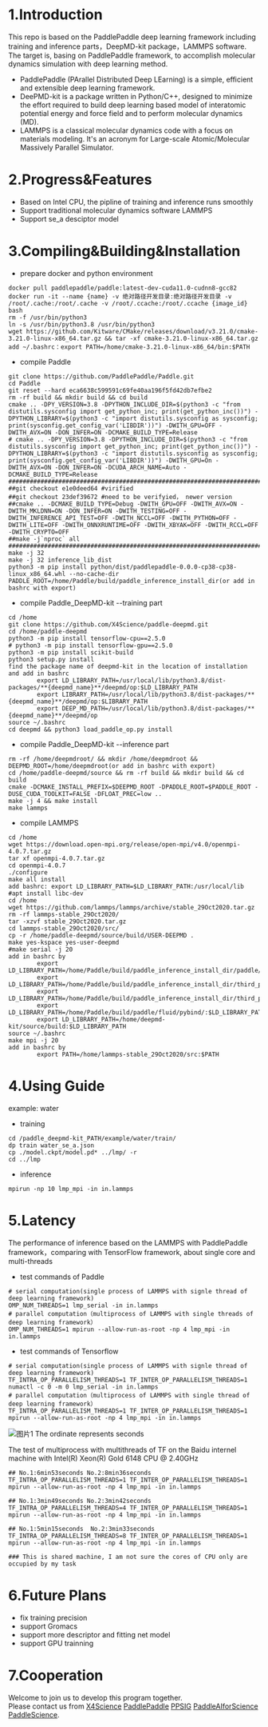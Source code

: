# 1.Introduction
This repo is based on the PaddlePaddle deep learning framework including training and inference parts，DeepMD-kit package，LAMMPS software. The target is, basing on PaddlePaddle framework, to accomplish molecular dynamics simulation with deep learning method.
- PaddlePaddle (PArallel Distributed Deep LEarning) is a simple, efficient and extensible deep learning framework.
- DeePMD-kit is a package written in Python/C++, designed to minimize the effort required to build deep learning based model of interatomic potential energy and force field and to perform molecular dynamics (MD).
- LAMMPS is a classical molecular dynamics code with a focus on materials modeling. It's an acronym for Large-scale Atomic/Molecular Massively Parallel Simulator.

# 2.Progress&Features
- Based on Intel CPU, the pipline of training and inference runs smoothly
- Support traditional molecular dynamics software LAMMPS
- Support se_a desciptor model

# 3.Compiling&Building&Installation
- prepare docker and python environment
```
docker pull paddlepaddle/paddle:latest-dev-cuda11.0-cudnn8-gcc82 
docker run -it --name {name} -v 绝对路径开发目录:绝对路径开发目录 -v /root/.cache:/root/.cache -v /root/.ccache:/root/.ccache {image_id} bash 
rm -f /usr/bin/python3
ln -s /usr/bin/python3.8 /usr/bin/python3
wget https://github.com/Kitware/CMake/releases/download/v3.21.0/cmake-3.21.0-linux-x86_64.tar.gz && tar -xf cmake-3.21.0-linux-x86_64.tar.gz
add ~/.bashrc：export PATH=/home/cmake-3.21.0-linux-x86_64/bin:$PATH
```

- compile Paddle
```
git clone https://github.com/PaddlePaddle/Paddle.git
cd Paddle  
git reset --hard eca6638c599591c69fe40aa196f5fd42db7efbe2  
rm -rf build && mkdir build && cd build  
cmake .. -DPY_VERSION=3.8 -DPYTHON_INCLUDE_DIR=$(python3 -c "from distutils.sysconfig import get_python_inc; print(get_python_inc())") -DPYTHON_LIBRARY=$(python3 -c "import distutils.sysconfig as sysconfig; print(sysconfig.get_config_var('LIBDIR'))") -DWITH_GPU=OFF -DWITH_AVX=ON -DON_INFER=ON -DCMAKE_BUILD_TYPE=Release  
# cmake .. -DPY_VERSION=3.8 -DPYTHON_INCLUDE_DIR=$(python3 -c "from distutils.sysconfig import get_python_inc; print(get_python_inc())") -DPYTHON_LIBRARY=$(python3 -c "import distutils.sysconfig as sysconfig; print(sysconfig.get_config_var('LIBDIR'))") -DWITH_GPU=On -DWITH_AVX=ON -DON_INFER=ON -DCUDA_ARCH_NAME=Auto -DCMAKE_BUILD_TYPE=Release
########################################################################
##git checkout e1e0deed64 #virified
##git checkout 23def39672 #need to be verifyied， newer version
##cmake .. -DCMAKE_BUILD_TYPE=Debug -DWITH_GPU=OFF -DWITH_AVX=ON -DWITH_MKLDNN=ON -DON_INFER=ON -DWITH_TESTING=OFF -DWITH_INFERENCE_API_TEST=OFF -DWITH_NCCL=OFF -DWITH_PYTHON=OFF -DWITH_LITE=OFF -DWITH_ONNXRUNTIME=OFF -DWITH_XBYAK=OFF -DWITH_RCCL=OFF -DWITH_CRYPTO=OFF
##make -j`nproc` all
##########################################################################
make -j 32  
make -j 32 inference_lib_dist  
python3 -m pip install python/dist/paddlepaddle-0.0.0-cp38-cp38-linux_x86_64.whl --no-cache-dir
PADDLE_ROOT=/home/Paddle/build/paddle_inference_install_dir(or add in bashrc with export)
```
- compile Paddle_DeepMD-kit --training part 
```
cd /home
git clone https://github.com/X4Science/paddle-deepmd.git
cd /home/paddle-deepmd
python3 -m pip install tensorflow-cpu==2.5.0
# python3 -m pip install tensorflow-gpu==2.5.0
python3 -m pip install scikit-build
python3 setup.py install
find the package name of deepmd-kit in the location of installation and add in bashrc
        export LD_LIBRARY_PATH=/usr/local/lib/python3.8/dist-packages/**{deepmd_name}**/deepmd/op:$LD_LIBRARY_PATH
        export LIBRARY_PATH=/usr/local/lib/python3.8/dist-packages/**{deepmd_name}**/deepmd/op:$LIBRARY_PATH
        export DEEP_MD_PATH=/usr/local/lib/python3.8/dist-packages/**{deepmd_name}**/deepmd/op
source ~/.bashrc
cd deepmd && python3 load_paddle_op.py install
```

- compile Paddle_DeepMD-kit --inference part 
```
rm -rf /home/deepmdroot/ && mkdir /home/deepmdroot && DEEPMD_ROOT=/home/deepmdroot(or add in bashrc with export)
cd /home/paddle-deepmd/source && rm -rf build && mkdir build && cd build
cmake -DCMAKE_INSTALL_PREFIX=$DEEPMD_ROOT -DPADDLE_ROOT=$PADDLE_ROOT -DUSE_CUDA_TOOLKIT=FALSE -DFLOAT_PREC=low ..
make -j 4 && make install
make lammps
```
- compile LAMMPS
```
cd /home
wget https://download.open-mpi.org/release/open-mpi/v4.0/openmpi-4.0.7.tar.gz
tar xf openmpi-4.0.7.tar.gz
cd openmpi-4.0.7
./configure
make all install
add bashrc: export LD_LIBRARY_PATH=$LD_LIBRARY_PATH:/usr/local/lib
#apt install libc-dev
cd /home
wget https://github.com/lammps/lammps/archive/stable_29Oct2020.tar.gz
rm -rf lammps-stable_29Oct2020/
tar -xzvf stable_29Oct2020.tar.gz
cd lammps-stable_29Oct2020/src/
cp -r /home/paddle-deepmd/source/build/USER-DEEPMD .
make yes-kspace yes-user-deepmd
#make serial -j 20
add in bashrc by
        export LD_LIBRARY_PATH=/home/Paddle/build/paddle_inference_install_dir/paddle/lib:$LD_LIBRARY_PATH
        export LD_LIBRARY_PATH=/home/Paddle/build/paddle_inference_install_dir/third_party/install/mkldnn/lib:$LD_LIBRARY_PATH
        export LD_LIBRARY_PATH=/home/Paddle/build/paddle_inference_install_dir/third_party/install/mklml/lib:$LD_LIBRARY_PATH
        export LD_LIBRARY_PATH=/home/Paddle/build/paddle/fluid/pybind/:$LD_LIBRARY_PATH
        export LD_LIBRARY_PATH=/home/deepmd-kit/source/build:$LD_LIBRARY_PATH
source ~/.bashrc
make mpi -j 20
add in bashrc by
        export PATH=/home/lammps-stable_29Oct2020/src:$PATH
```
# 4.Using Guide
example: water
- training
```
cd /paddle_deepmd-kit_PATH/example/water/train/
dp train water_se_a.json
cp ./model.ckpt/model.pd* ../lmp/ -r
cd ../lmp
```
- inference
```
mpirun -np 10 lmp_mpi -in in.lammps
```


# 5.Latency
The performance of inference based on the LAMMPS with PaddlePaddle framework，comparing with TensorFlow framework, about single core and multi-threads

- test commands of Paddle
```
# serial computation(single process of LAMMPS with signle thread of deep learning framework)
OMP_NUM_THREADS=1 lmp_serial -in in.lammps
# parallel computation（multiprocess of LAMMPS with single threads of deep learning framework）
OMP_NUM_THREADS=1 mpirun --allow-run-as-root -np 4 lmp_mpi -in in.lammps
```

- test commands of Tensorflow 
```
# serial computation(single process of LAMMPS with signle thread of deep learning framework)
TF_INTRA_OP_PARALLELISM_THREADS=1 TF_INTER_OP_PARALLELISM_THREADS=1 numactl -c 0 -m 0 lmp_serial -in in.lammps
# parallel computation（multiprocess of LAMMPS with single thread of deep learning framework）
TF_INTRA_OP_PARALLELISM_THREADS=1 TF_INTER_OP_PARALLELISM_THREADS=1  mpirun --allow-run-as-root -np 4 lmp_mpi -in in.lammps
``` 
![图片1](https://user-images.githubusercontent.com/50223303/203763299-871b66d1-d731-4ab0-ab3e-dba6d35b613b.png)
The ordinate represents seconds

The test of multiprocess with multithreads of TF on the Baidu internel machine with Intel(R) Xeon(R) Gold 6148 CPU @ 2.40GHz
```
## No.1:6min53seconds No.2:8min36seconds
TF_INTRA_OP_PARALLELISM_THREADS=1 TF_INTER_OP_PARALLELISM_THREADS=1  mpirun --allow-run-as-root -np 4 lmp_mpi -in in.lammps

## No.1:3min49seconds No.2:3min42seconds
TF_INTRA_OP_PARALLELISM_THREADS=4 TF_INTER_OP_PARALLELISM_THREADS=1  mpirun --allow-run-as-root -np 4 lmp_mpi -in in.lammps

## No.1:5min15seconds  No.2:3min33seconds
TF_INTRA_OP_PARALLELISM_THREADS=8 TF_INTER_OP_PARALLELISM_THREADS=1  mpirun --allow-run-as-root -np 4 lmp_mpi -in in.lammps

### This is shared machine, I am not sure the cores of CPU only are occupied by my task
```

# 6.Future Plans
- fix training precision
- support Gromacs
- support more descriptor and fitting net model
- support GPU trainning

# 7.Cooperation
Welcome to join us to develop this program together.  
Please contact us from [X4Science](https://github.com/X4Science) [PaddlePaddle](https://www.paddlepaddle.org.cn) [PPSIG](https://www.paddlepaddle.org.cn/sig) [PaddleAIforScience](https://www.paddlepaddle.org.cn/science) [PaddleScience](https://github.com/PaddlePaddle/PaddleScience).
